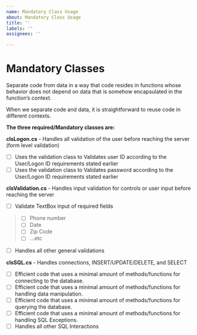 ```yaml
---
name: Mandatory Class Usage
about: Mandatory Class Usage
title: ''
labels: ''
assignees: ''

---
```


# Mandatory Classes    
Separate code from data in a way that code resides in functions whose behavior does not depend on data that is somehow encapsulated in the function’s context. 

When we separate code and data, it is straightforward to reuse code in different contexts.  

**The three required/Mandatory classes are:**

**clsLogon.cs** - Handles all validation of the user before reaching the server (form level validation)      

- [ ]  Uses the validation class to Validates user ID according  to the User/Logon ID requirements stated earlier    
- [ ]  Uses the validation class to Validates password according to the User/Logon ID requirements stated earlier    
  
**clsValidation.cs** - Handles input validation for controls or user input before reaching the server   

- [ ]  Validate TextBox input of required fields    

> - [ ]  Phone number    
> - [ ]  Date
> - [ ]  Zip Code
> - [ ]  ...etc 

- [ ]  Handles all other general validations
  
**clsSQL.cs** - Handles connections, INSERT/UPDATE/DELETE, and SELECT    

- [ ]  Efficient code that uses a minimal amount of methods/functions for connecting to the 
database.  
- [ ]  Efficient code that uses a minimal amount of methods/functions for handling data 
manipulation.  
- [ ]  Efficient code that uses a minimal amount of methods/functions for querying the 
database.  
- [ ]  Efficient code that uses a minimal amount of methods/functions for handling SQL 
Exceptions. 
- [ ]  Handles all other SQL Interactions

